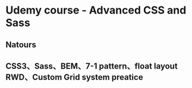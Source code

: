 # Udemy course - Advanced CSS and Sass

## Natours

## CSS3、Sass、BEM、7-1 pattern、float layout RWD、Custom Grid system preatice
